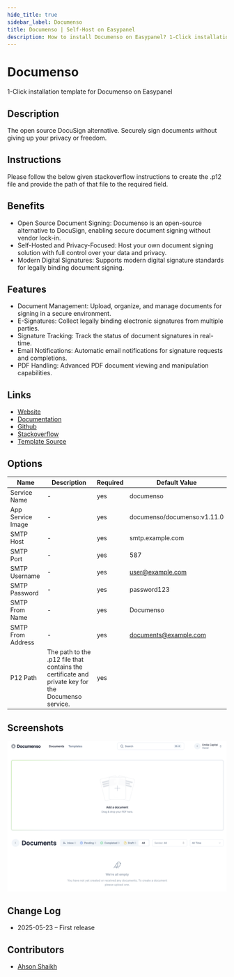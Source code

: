 ```yaml
---
hide_title: true
sidebar_label: Documenso
title: Documenso | Self-Host on Easypanel
description: How to install Documenso on Easypanel? 1-Click installation template for Documenso on Easypanel
---
```


<!-- generated -->

# Documenso

1-Click installation template for Documenso on Easypanel

## Description

The open source DocuSign alternative. Securely sign documents without giving up your privacy or freedom.

## Instructions

Please follow the below given stackoverflow instructions to create the .p12 file and provide the path of that file to the required field.

## Benefits

- Open Source Document Signing: Documenso is an open-source alternative to DocuSign, enabling secure document signing without vendor lock-in.
- Self-Hosted and Privacy-Focused: Host your own document signing solution with full control over your data and privacy.
- Modern Digital Signatures: Supports modern digital signature standards for legally binding document signing.

## Features

- Document Management: Upload, organize, and manage documents for signing in a secure environment.
- E-Signatures: Collect legally binding electronic signatures from multiple parties.
- Signature Tracking: Track the status of document signatures in real-time.
- Email Notifications: Automatic email notifications for signature requests and completions.
- PDF Handling: Advanced PDF document viewing and manipulation capabilities.

## Links

- [Website](https://documenso.com/)
- [Documentation](https://docs.documenso.com/)
- [Github](https://github.com/documenso/documenso)
- [Stackoverflow](https://stackoverflow.com/questions/21141215/creating-a-p12-file)
- [Template Source](https://github.com/easypanel-io/templates/tree/main/templates/documenso)

## Options

Name | Description | Required | Default Value
-|-|-|-
Service Name | - | yes | documenso
App Service Image | - | yes | documenso/documenso:v1.11.0
SMTP Host | - | yes | smtp.example.com
SMTP Port | - | yes | 587
SMTP Username | - | yes | user@example.com
SMTP Password | - | yes | password123
SMTP From Name | - | yes | Documenso
SMTP From Address | - | yes | documents@example.com
P12 Path | The path to the .p12 file that contains the certificate and private key for the Documenso service. | yes | 

## Screenshots

![Documenso Screenshot](./assets/screenshot.png)

## Change Log

- 2025-05-23 – First release

## Contributors

- [Ahson Shaikh](https://github.com/Ahson-Shaikh)
